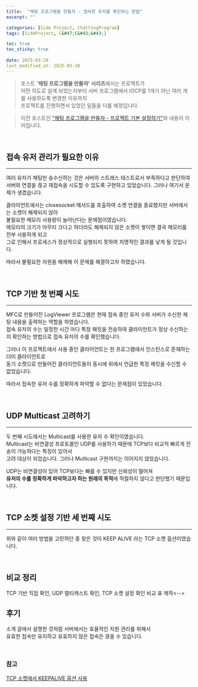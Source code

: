 ```yaml
---
title:  "채팅 프로그램을 만들자 - 접속한 유저를 확인하는 방법"
excerpt: ""

categories: [Side Project, ChattingProgram]
tags: [SideProject, C&#47;C&#43;&#43;]

toc: true
toc_sticky: true
 
date: 2025-03-28
last_modified_at: 2025-03-28
---
```


> 포스트 **'채팅 프로그램을 만들자' 시리즈**에서는 프로젝트가  
> 어떤 의도로 설계 되었는지부터 서버 프로그램에서 IOCP를 1개가 아닌 여러 개를 사용하도록 변경한 이유까지  
> 프로젝트를 진행하면서 있었던 일들을 다룰 예정입니다.  

> 이전 포스트인 ["채팅 프로그램을 만들자 - 프로젝트 기본 설정하기"](https://mgcllee.github.io/posts/ChattingProgram01/)와 내용이 이어집니다.  

<br/>

## 접속 유저 관리가 필요한 이유
---

여러 유저가 채팅만 송수신하는 것은 서버의 스트레스 테스트로서 부족하다고 판단하여  
서버와 연결을 끊고 재접속을 시도할 수 있도록 구현하고 있었습니다. 그러나 여기서 문제가 생겼습니다.  

클라이언트에서는 closesocket 메서드를 호출하여 소켓 연결을 종료했지만 서버에서는 소켓이 해제되지 않아  
불필요한 메모리 사용량이 늘어난다는 문제점이였습니다.  
메모리의 크기가 아무리 크다고 하더라도 해제되지 않은 소켓이 쌓이면 결국 메모리를 전부 사용하게 되고  
그로 인해서 프로세스가 정상적으로 실행되지 못하여 치명적인 결과를 낳게 될 것입니다.  

따라서 불필요한 자원을 해제해 이 문제를 해결하고자 하였습니다.  

<br/>

## TCP 기반 첫 번째 시도
---

MFC로 만들어진 LogViewer 프로그램은 현재 접속 중인 유저 수와 서버가 수신한 채팅 내용을 출력하는 역할을 하였습니다.  
접속 유저의 수는 일정한 시간 마다 특정 패킷을 전송하여 클라이언트가 정상 수신하는지 확인하는 방법으로 접속 유저의 수를 확인했습니다.  

그러나 이 프로젝트에서 사용 중인 클라이언트는 한 프로그램에서 인스턴스로 존재하는 더미 클라이언트로  
동기 소켓으로 만들어진 클라이언트들이 동시에 위에서 언급한 특정 패킷을 수신할 수 없었습니다.  

따라서 접속한 유저 수를 정확하게 파악할 수 없다는 문제점이 있었습니다.  

<br/>

## UDP Multicast 고려하기
---

두 번째 시도에서는 Multicast를 사용한 유저 수 확인이였습니다.  
Multicast는 비연결성 프로토콜인 UDP를 사용하기 때문에 TCP보다 비교적 빠르게 전송이 가능하다는 특징이 있어서  
고려 대상이 되었습니다. 그러나 Multicast 구현까지는 이어지지 않았습니다.  

UDP는 비연결성이 있어 TCP보다는 빠를 수 있지만 신뢰성이 떨어져  
**유저의 수를 정확하게 파악하고자 하는 원래의 목적**에 적절하지 않다고 판단했기 때문입니다.  

<br/>

## TCP 소켓 설정 기반 세 번째 시도
---

위와 같이 여러 방법을 고민하던 중 찾은 것이 KEEP ALIVE 라는 TCP 소켓 옵션이였습니다.  


<br/>

## 비교 정리

<!-->TCP 기반 직접 확인, UDP 멀티캐스트 확인, TCP 소켓 설정 확인 비교 표 제작<-->

<br/>

## 후기

소개 글에서 설명한 것처럼 서버에서는 효율적인 자원 관리를 위해서  
유효한 접속만 유지하고 유효하지 않은 접속은 끊을 수 있습니다.  

<br/>

### 참고

[TCP 소켓에서 KEEPALIVE 옵션 사용](https://blog.naver.com/corinet/220771742989)  
<br/>
